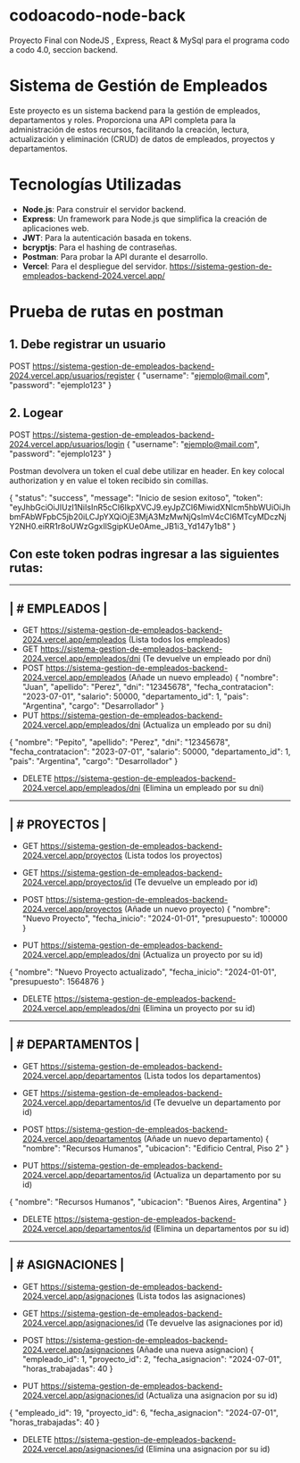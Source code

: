 # codoacodo-node-back
Proyecto Final con NodeJS , Express, React &amp; MySql para el programa codo a codo 4.0, seccion backend.

# Sistema de Gestión de Empleados

Este proyecto es un sistema backend para la gestión de empleados, departamentos y roles. Proporciona una API completa para la administración de estos recursos, 
facilitando la creación, lectura, actualización y eliminación (CRUD) de datos de empleados, proyectos y departamentos.


# Tecnologías Utilizadas

- **Node.js**: Para construir el servidor backend.
- **Express**: Un framework para Node.js que simplifica la creación de aplicaciones web.
- **JWT**: Para la autenticación basada en tokens.
- **bcryptjs**: Para el hashing de contraseñas.
- **Postman**: Para probar la API durante el desarrollo.
- **Vercel**: Para el despliegue del servidor. https://sistema-gestion-de-empleados-backend-2024.vercel.app/


# Prueba de rutas en postman


## 1. Debe registrar un usuario

POST      https://sistema-gestion-de-empleados-backend-2024.vercel.app/usuarios/register
{ "username": "ejemplo@mail.com",
  "password": "ejemplo123" }


## 2. Logear

POST      https://sistema-gestion-de-empleados-backend-2024.vercel.app/usuarios/login
{ "username": "ejemplo@mail.com",
  "password": "ejemplo123" }

 Postman devolvera un token el cual debe utilizar en header. En key colocal authorization y en value el token recibido sin comillas.

{
    "status": "success",
    "message": "Inicio de sesion exitoso",
    "token": "eyJhbGciOiJIUzI1NiIsInR5cCI6IkpXVCJ9.eyJpZCI6MiwidXNlcm5hbWUiOiJhbmFAbWFpbC5jb20iLCJpYXQiOjE3MjA3MzMwNjQsImV4cCI6MTcyMDczNjY2NH0.eiRR1r8oUWzGgxIlSgipKUe0Ame_JB1i3_Yd147y1b8"
}

##  Con este token podras ingresar a las siguientes rutas:


-----------------
|  # EMPLEADOS  |
-----------------

 - GET     https://sistema-gestion-de-empleados-backend-2024.vercel.app/empleados (Lista todos los empleados)
 - GET     https://sistema-gestion-de-empleados-backend-2024.vercel.app/empleados/dni (Te devuelve un empleado por dni)
 - POST    https://sistema-gestion-de-empleados-backend-2024.vercel.app/empleados (Añade un nuevo empleado)
   {
  "nombre": "Juan",
  "apellido": "Perez",
  "dni": "12345678",
  "fecha_contratacion": "2023-07-01",
  "salario": 50000,
  "departamento_id": 1,
  "pais": "Argentina",
  "cargo": "Desarrollador"
}
- PUT     https://sistema-gestion-de-empleados-backend-2024.vercel.app/empleados/dni (Actualiza un empleado por su dni)
  
 {
  "nombre": "Pepito",
  "apellido": "Perez",
  "dni": "12345678",
  "fecha_contratacion": "2023-07-01",
  "salario": 50000,
  "departamento_id": 1,
  "pais": "Argentina",
  "cargo": "Desarrollador"
}

- DELETE     https://sistema-gestion-de-empleados-backend-2024.vercel.app/empleados/dni (Elimina un empleado por su dni)



-----------------
|  # PROYECTOS  |
-----------------

 - GET     https://sistema-gestion-de-empleados-backend-2024.vercel.app/proyectos (Lista todos los proyectos)
 - GET     https://sistema-gestion-de-empleados-backend-2024.vercel.app/proyectos/id (Te devuelve un empleado por id)
 - POST    https://sistema-gestion-de-empleados-backend-2024.vercel.app/proyectos (Añade un nuevo proyecto)
   {
  "nombre": "Nuevo Proyecto",
  "fecha_inicio": "2024-01-01",
  "presupuesto": 100000
}


- PUT     https://sistema-gestion-de-empleados-backend-2024.vercel.app/empleados/dni (Actualiza un proyecto por su id)
  
{
  "nombre": "Nuevo Proyecto actualizado",
  "fecha_inicio": "2024-01-01",
  "presupuesto": 1564876
}

- DELETE     https://sistema-gestion-de-empleados-backend-2024.vercel.app/empleados/dni (Elimina un proyecto por su id)

--------------------
|  # DEPARTAMENTOS  |
--------------------

 - GET     https://sistema-gestion-de-empleados-backend-2024.vercel.app/departamentos (Lista todos los departamentos)
 - GET     https://sistema-gestion-de-empleados-backend-2024.vercel.app/departamentos/id (Te devuelve un departamento por id)
 - POST    https://sistema-gestion-de-empleados-backend-2024.vercel.app/departamentos (Añade un nuevo departamento)
  {
  "nombre": "Recursos Humanos",
  "ubicacion": "Edificio Central, Piso 2"
}


- PUT     https://sistema-gestion-de-empleados-backend-2024.vercel.app/departamentos/id (Actualiza un departamento por su id)
  
{
  "nombre": "Recursos Humanos",
  "ubicacion": "Buenos Aires, Argentina"
}


- DELETE     https://sistema-gestion-de-empleados-backend-2024.vercel.app/departamentos/id (Elimina un departamentos por su id)



--------------------
|  # ASIGNACIONES  |
--------------------

 - GET     https://sistema-gestion-de-empleados-backend-2024.vercel.app/asignaciones (Lista todos las asignaciones)
 - GET     https://sistema-gestion-de-empleados-backend-2024.vercel.app/asignaciones/id (Te devuelve las asignaciones por id)
 - POST    https://sistema-gestion-de-empleados-backend-2024.vercel.app/asignaciones (Añade una nueva asignacion)
{
  "empleado_id": 1,
  "proyecto_id": 2,
  "fecha_asignacion": "2024-07-01",
  "horas_trabajadas": 40
}


- PUT     https://sistema-gestion-de-empleados-backend-2024.vercel.app/asignaciones/id (Actualiza una asignacion por su id)
  
{
  "empleado_id": 19,
  "proyecto_id": 6,
  "fecha_asignacion": "2024-07-01",
  "horas_trabajadas": 40
}
- DELETE     https://sistema-gestion-de-empleados-backend-2024.vercel.app/asignaciones/id (Elimina una asignacion por su id)
































